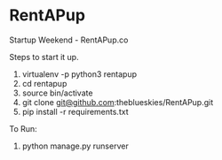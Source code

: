 # RentAPup
Startup Weekend - RentAPup.co

Steps to start it up.

1. virtualenv -p python3 rentapup
2. cd rentapup
3. source bin/activate
4. git clone git@github.com:theblueskies/RentAPup.git
5. pip install -r requirements.txt

To Run:
1. python manage.py runserver
